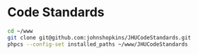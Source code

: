 # Code Standards

```bash
cd ~/www
git clone git@github.com:johnshopkins/JHUCodeStandards.git
phpcs --config-set installed_paths ~/www/JHUCodeStandards
```
